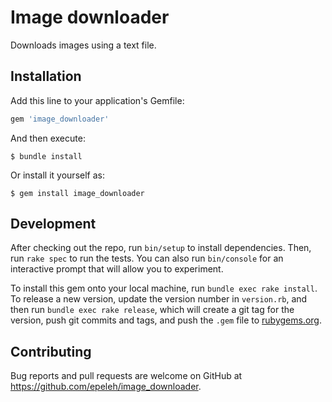 # Image downloader

Downloads images using a text file.

## Installation

Add this line to your application's Gemfile:

```ruby
gem 'image_downloader'
```

And then execute:

    $ bundle install

Or install it yourself as:

    $ gem install image_downloader

## Development

After checking out the repo, run `bin/setup` to install dependencies. Then, run `rake spec` to run the tests. You can also run `bin/console` for an interactive prompt that will allow you to experiment.

To install this gem onto your local machine, run `bundle exec rake install`. To release a new version, update the version number in `version.rb`, and then run `bundle exec rake release`, which will create a git tag for the version, push git commits and tags, and push the `.gem` file to [rubygems.org](https://rubygems.org).

## Contributing

Bug reports and pull requests are welcome on GitHub at https://github.com/epeleh/image_downloader.
